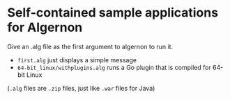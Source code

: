 Self-contained sample applications for Algernon
===============================================

Give an .alg file as the first argument to algernon to run it.

* `first.alg` just displays a simple message
* `64-bit_linux/withplugins.alg` runs a Go plugin that is compiled for 64-bit Linux

(`.alg` files are `.zip` files, just like `.war` files for Java)
